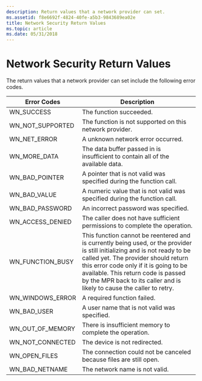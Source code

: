 ```yaml
---
description: Return values that a network provider can set.
ms.assetid: f8e6692f-4824-40fe-a5b3-9843689ea02e
title: Network Security Return Values
ms.topic: article
ms.date: 05/31/2018
---
```


# Network Security Return Values

The return values that a network provider can set include the following error codes.



| Error Codes         | Description                                                                                                                                                                                                                                                                                                                             |
|---------------------|-----------------------------------------------------------------------------------------------------------------------------------------------------------------------------------------------------------------------------------------------------------------------------------------------------------------------------------------|
| WN\_SUCCESS         | The function succeeded.                                                                                                                                                                                                                                                                                                                 |
| WN\_NOT\_SUPPORTED  | The function is not supported on this network provider.                                                                                                                                                                                                                                                                                 |
| WN\_NET\_ERROR      | A unknown network error occurred.                                                                                                                                                                                                                                                                                                       |
| WN\_MORE\_DATA      | The data buffer passed in is insufficient to contain all of the available data.                                                                                                                                                                                                                                                         |
| WN\_BAD\_POINTER    | A pointer that is not valid was specified during the function call.                                                                                                                                                                                                                                                                     |
| WN\_BAD\_VALUE      | A numeric value that is not valid was specified during the function call.                                                                                                                                                                                                                                                               |
| WN\_BAD\_PASSWORD   | An incorrect password was specified.                                                                                                                                                                                                                                                                                                    |
| WN\_ACCESS\_DENIED  | The caller does not have sufficient permissions to complete the operation.                                                                                                                                                                                                                                                              |
| WN\_FUNCTION\_BUSY  | This function cannot be reentered and is currently being used, or the provider is still initializing and is not ready to be called yet. The provider should return this error code only if it is going to be available. This return code is passed by the MPR back to its caller and is likely to cause the caller to retry.<br/> |
| WN\_WINDOWS\_ERROR  | A required function failed.                                                                                                                                                                                                                                                                                                             |
| WN\_BAD\_USER       | A user name that is not valid was specified.                                                                                                                                                                                                                                                                                            |
| WN\_OUT\_OF\_MEMORY | There is insufficient memory to complete the operation.                                                                                                                                                                                                                                                                                 |
| WN\_NOT\_CONNECTED  | The device is not redirected.                                                                                                                                                                                                                                                                                                           |
| WN\_OPEN\_FILES     | The connection could not be canceled because files are still open.                                                                                                                                                                                                                                                                      |
| WN\_BAD\_NETNAME    | The network name is not valid.                                                                                                                                                                                                                                                                                                          |



 

 

 




